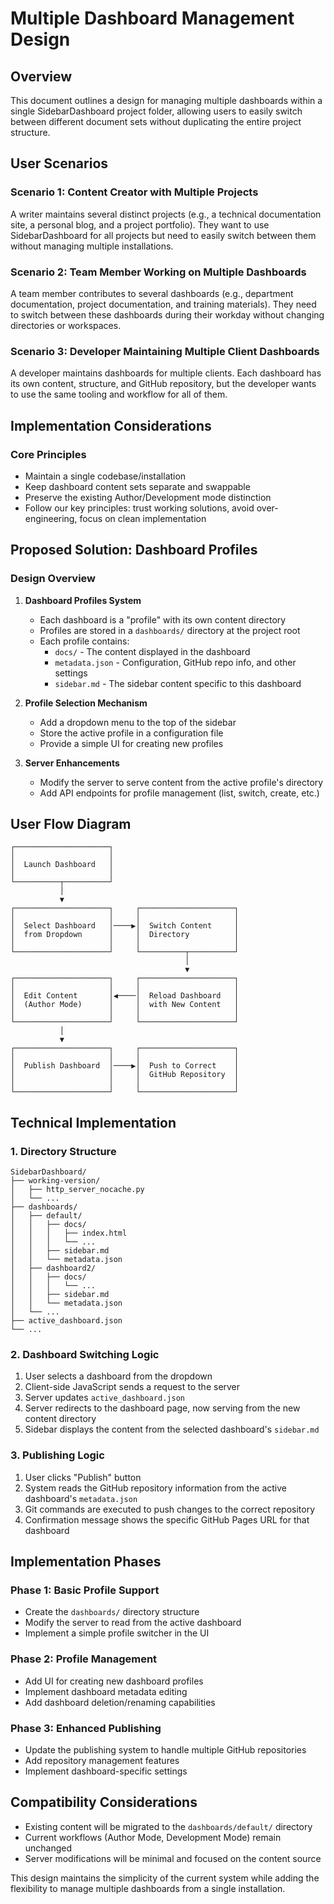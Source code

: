 # Multiple Dashboard Management Design

## Overview

This document outlines a design for managing multiple dashboards within a single SidebarDashboard project folder, allowing users to easily switch between different document sets without duplicating the entire project structure.

## User Scenarios

### Scenario 1: Content Creator with Multiple Projects
A writer maintains several distinct projects (e.g., a technical documentation site, a personal blog, and a project portfolio). They want to use SidebarDashboard for all projects but need to easily switch between them without managing multiple installations.

### Scenario 2: Team Member Working on Multiple Dashboards
A team member contributes to several dashboards (e.g., department documentation, project documentation, and training materials). They need to switch between these dashboards during their workday without changing directories or workspaces.

### Scenario 3: Developer Maintaining Multiple Client Dashboards
A developer maintains dashboards for multiple clients. Each dashboard has its own content, structure, and GitHub repository, but the developer wants to use the same tooling and workflow for all of them.

## Implementation Considerations

### Core Principles
- Maintain a single codebase/installation
- Keep dashboard content sets separate and swappable
- Preserve the existing Author/Development mode distinction
- Follow our key principles: trust working solutions, avoid over-engineering, focus on clean implementation

## Proposed Solution: Dashboard Profiles

### Design Overview

1. **Dashboard Profiles System**
   - Each dashboard is a "profile" with its own content directory
   - Profiles are stored in a `dashboards/` directory at the project root
   - Each profile contains:
     - `docs/` - The content displayed in the dashboard
     - `metadata.json` - Configuration, GitHub repo info, and other settings
     - `sidebar.md` - The sidebar content specific to this dashboard

2. **Profile Selection Mechanism**
   - Add a dropdown menu to the top of the sidebar
   - Store the active profile in a configuration file
   - Provide a simple UI for creating new profiles

3. **Server Enhancements**
   - Modify the server to serve content from the active profile's directory
   - Add API endpoints for profile management (list, switch, create, etc.)

## User Flow Diagram

```
┌─────────────────────┐
│                     │
│  Launch Dashboard   │
│                     │
└──────────┬──────────┘
           │
           ▼
┌─────────────────────┐     ┌─────────────────────┐
│                     │     │                     │
│  Select Dashboard   │────▶│  Switch Content     │
│  from Dropdown      │     │  Directory          │
│                     │     │                     │
└─────────────────────┘     └──────────┬──────────┘
                                       │
                                       ▼
┌─────────────────────┐     ┌─────────────────────┐
│                     │     │                     │
│  Edit Content       │◀────│  Reload Dashboard   │
│  (Author Mode)      │     │  with New Content   │
│                     │     │                     │
└─────────────────────┘     └─────────────────────┘
           │
           ▼
┌─────────────────────┐     ┌─────────────────────┐
│                     │     │                     │
│  Publish Dashboard  │────▶│  Push to Correct    │
│                     │     │  GitHub Repository  │
│                     │     │                     │
└─────────────────────┘     └─────────────────────┘
```

## Technical Implementation

### 1. Directory Structure

```
SidebarDashboard/
├── working-version/
│   ├── http_server_nocache.py
│   └── ...
├── dashboards/
│   ├── default/
│   │   ├── docs/
│   │   │   ├── index.html
│   │   │   └── ...
│   │   ├── sidebar.md
│   │   └── metadata.json
│   ├── dashboard2/
│   │   ├── docs/
│   │   │   └── ...
│   │   ├── sidebar.md
│   │   └── metadata.json
│   └── ...
├── active_dashboard.json
└── ...
```

### 2. Dashboard Switching Logic

1. User selects a dashboard from the dropdown
2. Client-side JavaScript sends a request to the server
3. Server updates `active_dashboard.json`
4. Server redirects to the dashboard page, now serving from the new content directory
5. Sidebar displays the content from the selected dashboard's `sidebar.md`

### 3. Publishing Logic

1. User clicks "Publish" button
2. System reads the GitHub repository information from the active dashboard's `metadata.json`
3. Git commands are executed to push changes to the correct repository
4. Confirmation message shows the specific GitHub Pages URL for that dashboard

## Implementation Phases

### Phase 1: Basic Profile Support
- Create the `dashboards/` directory structure
- Modify the server to read from the active dashboard
- Implement a simple profile switcher in the UI

### Phase 2: Profile Management
- Add UI for creating new dashboard profiles
- Implement dashboard metadata editing
- Add dashboard deletion/renaming capabilities

### Phase 3: Enhanced Publishing
- Update the publishing system to handle multiple GitHub repositories
- Add repository management features
- Implement dashboard-specific settings

## Compatibility Considerations

- Existing content will be migrated to the `dashboards/default/` directory
- Current workflows (Author Mode, Development Mode) remain unchanged
- Server modifications will be minimal and focused on the content source

This design maintains the simplicity of the current system while adding the flexibility to manage multiple dashboards from a single installation.
